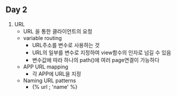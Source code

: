 ## Day 2

1. URL 
   - URL 을 통한 클라이언트의 요청
   - variable routing 
     - URL주소를 변수로 사용하는 것
     - URL의 일부를 변수로 지정하여 view함수의 인자로 넘길 수 있음
     - 변수값에 따라 하나의 path()에 여러 page연결이 가능하다
   - APP URL mapping
     - 각 APP에 URL을 지정
   - Naming URL patterns
     - {% url ; 'name'  %}
